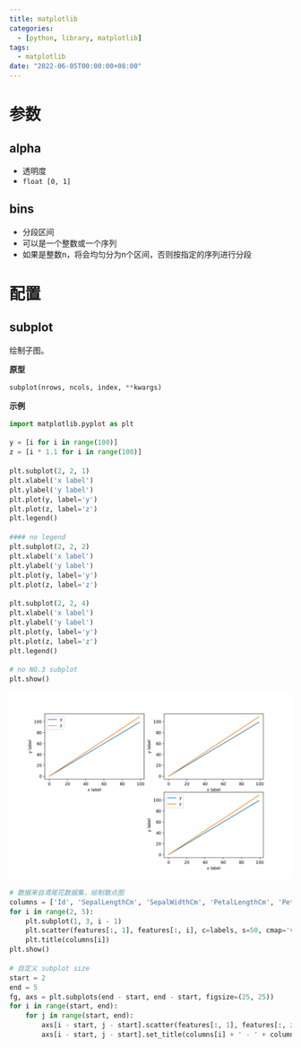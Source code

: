 ```yaml
---
title: matplotlib
categories: 
  - [python, library, matplotlib]
tags:
  - matplotlib
date: "2022-06-05T00:00:00+08:00"
---
```


# 参数

## alpha

- 透明度
- `float [0, 1]`

## bins

- 分段区间
- 可以是一个整数或一个序列
- 如果是整数n，将会均匀分为n个区间，否则按指定的序列进行分段

# 配置

## subplot

绘制子图。

**原型**

```python
subplot(nrows, ncols, index, **kwargs)
```

**示例**

```python
import matplotlib.pyplot as plt

y = [i for i in range(100)]
z = [i * 1.1 for i in range(100)]

plt.subplot(2, 2, 1)
plt.xlabel('x label')
plt.ylabel('y label')
plt.plot(y, label='y')
plt.plot(z, label='z')
plt.legend()

#### no legend
plt.subplot(2, 2, 2)
plt.xlabel('x label')
plt.ylabel('y label')
plt.plot(y, label='y')
plt.plot(z, label='z')

plt.subplot(2, 2, 4)
plt.xlabel('x label')
plt.ylabel('y label')
plt.plot(y, label='y')
plt.plot(z, label='z')
plt.legend()

# no NO.3 subplot 
plt.show()
```

![](img/04.png)

```python
# 数据来自鸢尾花数据集，绘制散点图
columns = ['Id', 'SepalLengthCm', 'SepalWidthCm', 'PetalLengthCm', 'PetalWidthCm', 'Label']
for i in range(2, 5):
    plt.subplot(1, 3, i - 1)
    plt.scatter(features[:, 1], features[:, i], c=labels, s=50, cmap='viridis')
    plt.title(columns[i])
plt.show()

# 自定义 subplot size
start = 2
end = 5
fg, axs = plt.subplots(end - start, end - start, figsize=(25, 25))
for i in range(start, end):
    for j in range(start, end):
        axs[i - start, j - start].scatter(features[:, 1], features[:, i], c=labels, s=25, cmap='viridis')
        axs[i - start, j - start].set_title(columns[i] + ' - ' + columns[j])
```

